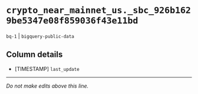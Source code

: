 # `crypto_near_mainnet_us._sbc_926b1629be5347e08f859036f43e11bd`
`bq-1` | `bigquery-public-data`

## Column details
* [TIMESTAMP] `last_update`

-------------------------------------------------------------------------------
*Do not make edits above this line.*

